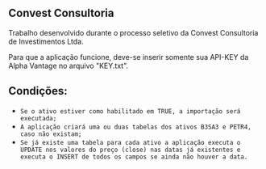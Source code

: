 ## Convest Consultoria

Trabalho desenvolvido durante o processo seletivo da Convest Consultoria de Investimentos Ltda.

Para que a aplicação funcione, deve-se inserir somente sua API-KEY da Alpha Vantage no arquivo "KEY.txt".

## Condições: 

- `Se o ativo estiver como habilitado em TRUE, a importação será executada;`
- `A aplicação criará uma ou duas tabelas dos ativos B3SA3 e PETR4, caso não existam;`
- `Se já existe uma tabela para cada ativo a aplicação executa o UPDATE nos valores do preço (close) nas datas já existentes e executa o INSERT de todos os campos se ainda não houver a data.`